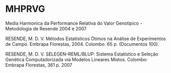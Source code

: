 # MHPRVG
Media Harmonica da Performance Relativa do Valor Genotipico - Metodologia de Resende 2004  e 2007

RESENDE, M. D. V. Métodos Estatísticos Ótimos na Análise de Experimentos de Campo. 
Embrapa Florestas, 2004. Colombo. 65 p. (Documentos 100).

RESENDE, M. D. V. SELEGEN–REML/BLUP: Sistema Estatístico e Seleção Genética 
Computadorizada via Modelos Lineares Mistos. Colombo: Embrapa Florestas, 361 p. 2007
